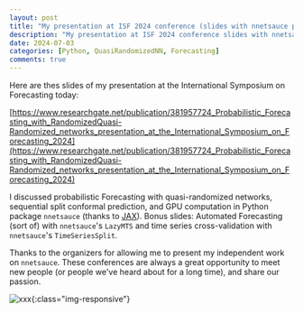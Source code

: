 ```yaml
---
layout: post
title: "My presentation at ISF 2024 conference (slides with nnetsauce probabilistic forecasting news)"
description: "My presentation at ISF 2024 conference slides with nnetsauce probabilistic forecasting news."
date: 2024-07-03
categories: [Python, QuasiRandomizedNN, Forecasting]
comments: true
---
```


Here are thes slides of my presentation at the International Symposium on Forecasting today: 

[https://www.researchgate.net/publication/381957724_Probabilistic_Forecasting_with_RandomizedQuasi-Randomized_networks_presentation_at_the_International_Symposium_on_Forecasting_2024](https://www.researchgate.net/publication/381957724_Probabilistic_Forecasting_with_RandomizedQuasi-Randomized_networks_presentation_at_the_International_Symposium_on_Forecasting_2024)

I discussed probabilistic Forecasting with quasi-randomized networks, sequential split conformal prediction, and GPU computation in Python package `nnetsauce` (thanks to [JAX](https://github.com/google/jax)). Bonus slides: Automated Forecasting (sort of) with `nnetsauce`'s `LazyMTS` and time series cross-validation with `nnetsauce`'s `TimeSeriesSplit`.

Thanks to the organizers for allowing me to present my independent work on `nnetsauce`. These conferences are always a great opportunity to meet new people (or people we've heard about for a long time), and share our passion. 

![xxx]({{base}}/images/2024-07-03/2024-07-03-image1.png){:class="img-responsive"}  